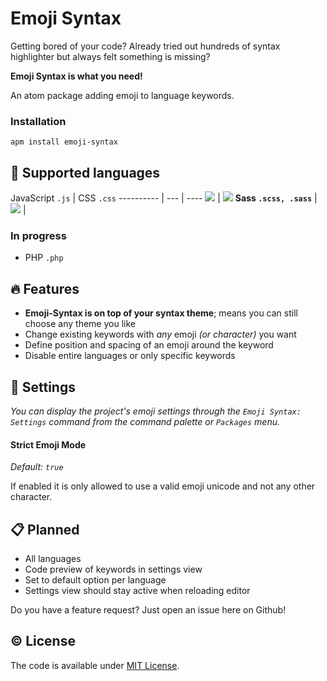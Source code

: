 # Emoji Syntax

Getting bored of your code? Already tried out hundreds of syntax highlighter but always felt something is missing?

**Emoji Syntax is what you need!**

An atom package adding emoji to language keywords.

### Installation

```
apm install emoji-syntax
```

## :microphone: Supported languages

JavaScript `.js` | CSS `.css`
---------- | --- | ----
<img src='https://cdn.rawgit.com/morkro/atom-emoji-syntax/master/resources/javascript-preview.png'> | <img src='https://cdn.rawgit.com/morkro/atom-emoji-syntax/master/resources/css-preview.png'>
**Sass `.scss, .sass`** |
<img src='https://cdn.rawgit.com/morkro/atom-emoji-syntax/master/resources/scss-preview.png'> |

### In progress
- PHP `.php`

## :fire: Features

- **Emoji-Syntax is on top of your syntax theme**; means you can still choose any theme you like
- Change existing keywords with *any* emoji _(or character)_ you want
- Define position and spacing of an emoji around the keyword
- Disable entire languages or only specific keywords

## :wrench: Settings

_You can display the project's emoji settings through the `Emoji Syntax: Settings` command from the command palette or `Packages` menu._

#### Strict Emoji Mode
_Default: `true`_

If enabled it is only allowed to use a valid emoji unicode and not any other character.

## :clipboard: Planned

- All languages
- Code preview of keywords in settings view
- Set to default option per language
- Settings view should stay active when reloading editor

Do you have a feature request? Just open an issue here on Github!

## :copyright: License
The code is available under [MIT License](https://github.com/morkro/atom-emoji-syntax/blob/master/LICENSE.md).
